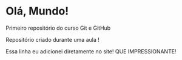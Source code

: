 # Olá, Mundo!
 Primeiro repositório do curso Git e GitHub

 Repositório criado durante uma aula !
 
Essa linha eu adicionei diretamente no site! QUE IMPRESSIONANTE!

